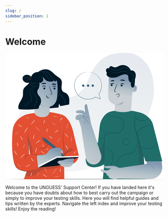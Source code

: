 ```yaml
---
slug: /
sidebar_position: 1
---
```


# Welcome

![img](../static/img/welcome.svg)

Welcome to the UNGUESS' Support Center!
If you have landed here it's because you have doubts about how to best carry out the campaign or simply to improve your testing skills.
Here you will find helpful guides and tips written by the experts.
Navigate the left index and improve your testing skills!
Enjoy the reading!
